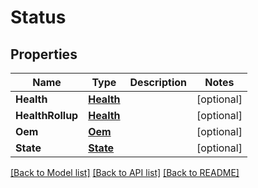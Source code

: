 # Status

## Properties
Name | Type | Description | Notes
------------ | ------------- | ------------- | -------------
**Health** | [**Health**](Health.md) |  | [optional] 
**HealthRollup** | [**Health**](Health.md) |  | [optional] 
**Oem** | [**Oem**](Oem.md) |  | [optional] 
**State** | [**State**](State.md) |  | [optional] 

[[Back to Model list]](../README.md#documentation-for-models) [[Back to API list]](../README.md#documentation-for-api-endpoints) [[Back to README]](../README.md)


